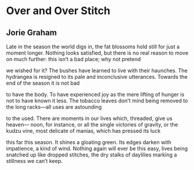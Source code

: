 # Over and Over Stitch
## Jorie Graham
Late in the season the world digs in, the fat blossoms
hold still for just a moment longer.
Nothing looks satisfied,
but there is no real reason to move on much further:
this isn’t a bad place;
why not pretend

we wished for it?
The bushes have learned to live with their haunches.
The hydrangea is resigned
to its pale and inconclusive utterances.
Towards the end of the season
it is not bad

to have the body. To have experienced joy
as the mere lifting of hunger
is not to have known it
less. The tobacco leaves
don’t mind being removed
to the long racks—all uses are astounding

to the used.
There are moments in our lives which, threaded, give us heaven—
noon, for instance, or all the single victories
of gravity, or the kudzu vine,
most delicate of manias,
which has pressed its luck

this far this season.
It shines a gloating green.
Its edges darken with impatience, a kind of wind.
Nothing again will ever be this easy, lives
being snatched up like dropped stitches, the dry stalks of daylilies
marking a stillness we can’t keep.